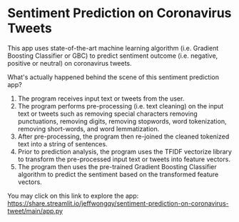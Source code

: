# Sentiment Prediction on Coronavirus Tweets

This app uses state-of-the-art machine learning algorithm (i.e. Gradient Boosting Classifier or GBC) to predict sentiment outcome (i.e. negative, positive or neutral) on coronavirus tweets. 

What's actually happened behind the scene of this sentiment prediction app? 
1. The program receives input text or tweets from the user. 
2. The program performs pre-processing (i.e. text cleaning) on the input text or tweets such as removing special characters removing punctuations, removing digits, removing stopwords, word tokenization, removing short-words, and word lemmatization. 
3. After pre-processing, the program then re-joined the cleaned tokenized text into a string of sentences. 
5. Prior to prediction analysis, the program uses the TFIDF vectorize library to transform the pre-processed input text or tweets into feature vectors.
6. The program then uses the pre-trained Gradient Boosting Classifier algorithm to predict the sentiment based on the transformed feature vectors. 

You may click on this link to explore the app: https://share.streamlit.io/jeffwongqy/sentiment-prediction-on-coronavirus-tweet/main/app.py
